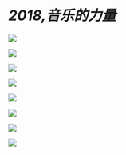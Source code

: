 # ***2018,音乐的力量***

![](http://lukeliu.oss-cn-beijing.aliyuncs.com/19-1-2/10074898.jpg)

![](http://lukeliu.oss-cn-beijing.aliyuncs.com/19-1-2/50430848.jpg)

![](http://lukeliu.oss-cn-beijing.aliyuncs.com/19-1-2/47886061.jpg)

![](http://lukeliu.oss-cn-beijing.aliyuncs.com/19-1-2/99681988.jpg)

![](http://lukeliu.oss-cn-beijing.aliyuncs.com/19-1-2/99681988.jpg)

![](http://lukeliu.oss-cn-beijing.aliyuncs.com/19-1-2/75406741.jpg)

![](http://lukeliu.oss-cn-beijing.aliyuncs.com/19-1-2/60051789.jpg)

![](http://lukeliu.oss-cn-beijing.aliyuncs.com/19-1-2/84893561.jpg)

